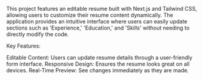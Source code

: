 This project features an editable resume built with Next.js and Tailwind CSS, allowing users to customize their resume content dynamically. The application provides an intuitive interface where users can easily update sections such as 'Experience,' 'Education,' and 'Skills' without needing to directly modify the code.

Key Features:

Editable Content: Users can update resume details through a user-friendly form interface.
Responsive Design: Ensures the resume looks great on all devices.
Real-Time Preview: See changes immediately as they are made.
